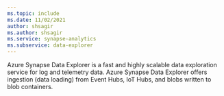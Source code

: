 ```yaml
---
ms.topic: include
ms.date: 11/02/2021
author: shsagir
ms.author: shsagir
ms.service: synapse-analytics
ms.subservice: data-explorer
---
```

Azure Synapse Data Explorer is a fast and highly scalable data exploration service for log and telemetry data. Azure Synapse Data Explorer offers ingestion (data loading) from Event Hubs, IoT Hubs, and blobs written to blob containers.